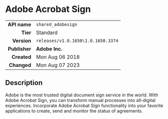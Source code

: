 # Adobe Acrobat Sign
| | |
|-:|-|
|**API name**|`shared_adobesign`|
|**Tier**|Standard|
|**Version**|`releases/v1.0.1650\1.0.1650.3374`|
|**Publisher**|**Adobe Inc.**|
|**Created**|Mon Aug 06 2018|
|**Changed**|Mon Aug 07 2023|

## Description
Adobe is the most trusted digital document sign service in the world. With Adobe Acrobat Sign, you can transform manual processes into all-digital experiences. Incorporate Adobe Acrobat Sign functionality into your favorite applications to create, send and monitor the status of agreements.
